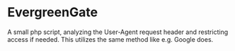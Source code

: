 # EvergreenGate
A small php script, analyzing the User-Agent request header and restricting access if needed.
This utilizes the same method like e.g. Google does. 

